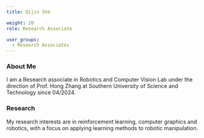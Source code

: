 ```yaml
---
title: Qijin She

weight: 20
role: Research Associate

user_groups:
  - Research Associates
---
```

### About Me
I am a Research associate in Robotics and Computer Vision Lab under the direction of Prof. Hong Zhang at Southern University of Science and Technology since 04/2024.

### Research
My research interests are in reinforcement learning, computer graphics and robotics, with a focus on applying learning methods to robotic manipulation.


